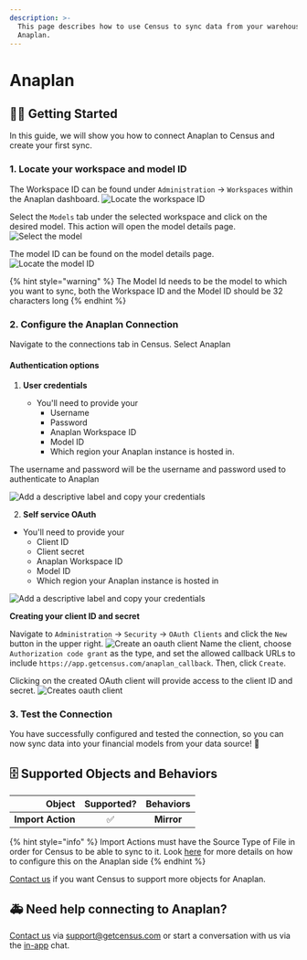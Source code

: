 ```yaml
---
description: >-
  This page describes how to use Census to sync data from your warehouse to
  Anaplan.
---
```


# Anaplan

## 🏃‍♀️ Getting Started

In this guide, we will show you how to connect Anaplan to Census and create your first sync.

### 1. Locate your workspace and model ID

The Workspace ID can be found under `Administration` -> `Workspaces` within the Anaplan dashboard.
![Locate the workspace ID](<../.gitbook/assets/AnaplanWorkspaceID.png>)

Select the `Models` tab under the selected workspace and click on the desired model. This action will open the model details page.
![Select the model](<../.gitbook/assets/AnaplanModels.png>)

The model ID can be found on the model details page.
![Locate the model ID](<../.gitbook/assets/AnaplanModelID.png>)

{% hint style="warning" %}
The Model Id needs to be the model to which you want to sync, both the Workspace ID and the Model ID should be 32 characters long
{% endhint %}

### 2. Configure the Anaplan Connection

Navigate to the connections tab in Census. Select Anaplan

#### Authentication options

1. **User credentials**

   - You'll need to provide your 
     - Username 
     - Password
     - Anaplan Workspace ID
     - Model ID
     - Which region your Anaplan instance is hosted in.

The username and password will be the username and password used to authenticate to Anaplan

![Add a descriptive label and copy your credentials](<../.gitbook/assets/AnaplanUserCreds.png>)

2. **Self service OAuth**
  - You'll need to provide your
    - Client ID
    - Client secret
    - Anaplan Workspace ID
    - Model ID
    - Which region your Anaplan instance is hosted in

  ![Add a descriptive label and copy your credentials](<../.gitbook/assets/AnaplanSelfServiceOauth.png>)

  **Creating your client ID and secret**

  Navigate to `Administration` -> `Security` -> `OAuth Clients` and click the `New` button in the upper right.
  ![Create an oauth client](<../.gitbook/assets/AnaplanOauthClient.png>)
  Name the client, choose `Authorization code grant` as the type, and set the allowed callback URLs to include `https://app.getcensus.com/anaplan_callback`. Then, click `Create`.

  Clicking on the created OAuth client will provide access to the client ID and secret.
  ![Creates oauth client](<../.gitbook/assets/AnaplanOauthClientIDandSecret.png>)


### 3. Test the Connection

You have successfully configured and tested the connection, so you can now sync data into your financial models from your data source! :tada:

## 🗄️ Supported Objects and Behaviors

|        **Object** | **Supported?** | **Behaviors** |
| ----------------: | :------------: | :-----------: |
| **Import Action** |        ✅       | **Mirror**    |

{% hint style="info" %}
Import Actions must have the Source Type of File in order for Census to be able to sync to it. Look [here](https://help.anaplan.com/f19cdb3d-385a-4a27-aaa8-7422b240e8bc-Get-started-with-imports) for more details on how to configure this on the Anaplan side
{% endhint %}

[Contact us](mailto:support@getcensus.com) if you want Census to support more objects for Anaplan.

## 🚑 Need help connecting to Anaplan?

[Contact us](mailto:support@getcensus.com) via support@getcensus.com or start a conversation with us via the [in-app](https://app.getcensus.com) chat.
